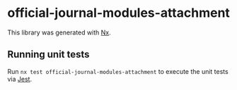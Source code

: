 # official-journal-modules-attachment

This library was generated with [Nx](https://nx.dev).

## Running unit tests

Run `nx test official-journal-modules-attachment` to execute the unit tests via [Jest](https://jestjs.io).
